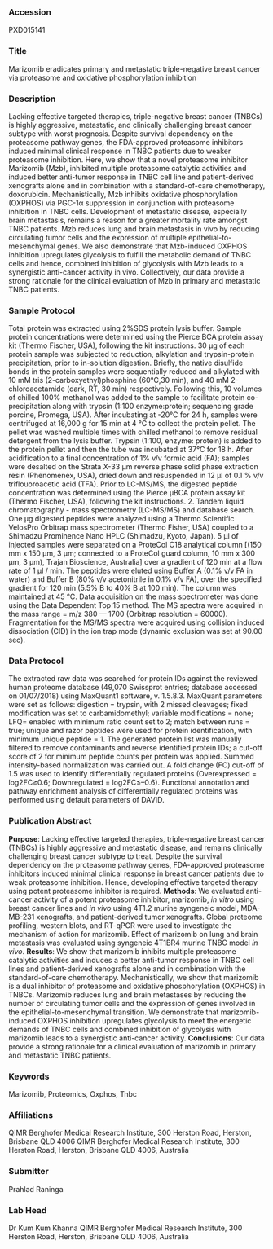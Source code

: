 ### Accession
PXD015141

### Title
Marizomib eradicates primary and metastatic triple-negative breast cancer via proteasome and oxidative phosphorylation inhibition

### Description
Lacking effective targeted therapies, triple-negative breast cancer (TNBCs) is highly aggressive, metastatic, and clinically challenging breast cancer subtype with worst prognosis. Despite survival dependency on the proteasome pathway genes, the FDA-approved proteasome inhibitors induced minimal clinical response in TNBC patients due to weaker proteasome inhibition. Here, we show that a novel proteasome inhibitor Marizomib (Mzb), inhibited multiple proteasome catalytic activities and induced better anti-tumor response in TNBC cell line and patient-derived xenografts alone and in combination with a standard-of-care chemotherapy, doxorubicin.  Mechanistically, Mzb inhibits oxidative phosphorylation (OXPHOS) via PGC-1α suppression in conjunction with proteasome inhibition in TNBC cells. Development of metastatic disease, especially brain metastasis, remains a reason for a greater mortality rate amongst TNBC patients. Mzb reduces lung and brain metastasis in vivo by reducing circulating tumor cells and the expression of multiple epithelial-to-mesenchymal genes. We also demonstrate that Mzb-induced OXPHOS inhibition upregulates glycolysis to fulfill the metabolic demand of TNBC cells and hence, combined inhibition of glycolysis with Mzb leads to a synergistic anti-cancer activity in vivo. Collectively, our data provide a strong rationale for the clinical evaluation of Mzb in primary and metastatic TNBC patients.

### Sample Protocol
Total protein was extracted using 2%SDS protein lysis buffer. Sample protein concentrations were determined using the Pierce BCA protein assay kit (Thermo Fischer, USA), following the kit instructions. 30 µg of each protein sample was subjected to reduction, alkylation and trypsin-protein precipitation, prior to in-solution digestion. Briefly, the native disulfide bonds in the protein samples were sequentially reduced and alkylated with 10 mM tris (2-carboxyethyl)phosphine (60°C,30 min), and 40 mM 2-chloroacetamide (dark, RT, 30 min) respectively. Following this, 10 volumes of chilled 100% methanol was added to the sample to facilitate protein co-precipitation along with trypsin (1:100 enzyme:protein; sequencing grade porcine, Promega, USA). After incubating at -20°C for 24 h, samples were centrifuged at 16,000 g for 15 min at 4 °C to collect the protein pellet. The pellet was washed multiple times with chilled methanol to remove residual detergent from the lysis buffer. Trypsin (1:100, enzyme: protein) is added to the protein pellet and then the tube was incubated at 37°C for 18 h. After acidification to a final concentration of 1% v/v formic acid (FA); samples were desalted on the Strata X-33 µm reverse phase solid phase extraction resin (Phenomenex, USA), dried down and resuspended in 12 µl of 0.1 % v/v triflouoroacetic acid (TFA). Prior to LC-MS/MS, the digested peptide concentration was determined using the Pierce µBCA protein assay kit (Thermo Fischer, USA), following the kit instructions.  2. Tandem liquid chromatography - mass spectrometry (LC-MS/MS) and database search.  One µg digested peptides were analyzed using a Thermo Scientific VelosPro Orbitrap mass spectrometer (Thermo Fisher, USA) coupled to a Shimadzu Prominence Nano HPLC (Shimadzu, Kyoto, Japan). 5 µl of injected samples were separated on a ProteCol C18 analytical column [(150 mm x 150 µm, 3 µm; connected to a ProteCol guard column, 10 mm x 300 µm, 3 µm), Trajan Bioscience, Australia] over a gradient of 120 min at a flow rate of 1 µl / min. The peptides were eluted using Buffer A (0.1% v/v FA in water) and Buffer B (80% v/v acetonitrile in 0.1% v/v FA), over the specified gradient for 120 min (5.5% B to 40% B at 100 min). The column was maintained at 45 °C. Data acquisition on the mass spectrometer was done using the Data Dependent Top 15 method. The MS spectra were acquired in the mass range = m/z 380 — 1700 (Orbitrap resolution = 60000). Fragmentation for the MS/MS spectra were acquired using collision induced dissociation (CID) in the ion trap mode (dynamic exclusion was set at 90.00 sec).

### Data Protocol
The extracted raw data was searched for protein IDs against the reviewed human proteome database (49,070 Swissprot entries; database accessed on 01/07/2018) using MaxQuant1 software, v. 1.5.8.3. MaxQuant parameters were set as follows: digestion = trypsin, with 2 missed cleavages; fixed modification was set to carbamidomethyl; variable modifications = none; LFQ= enabled with minimum ratio count set to 2; match between runs = true; unique and razor peptides were used for protein identification, with minimum unique peptide = 1. The generated protein list was manually filtered to remove contaminants and reverse identified protein IDs; a cut-off score of 2 for minimum peptide counts per protein was applied. Summed intensity-based normalization was carried out. A fold change (FC) cut-off of 1.5 was used to identify differentially regulated proteins (Overexpressed = log2FC≥0.6; Downregulated = log2FC≤–0.6). Functional annotation and pathway enrichment analysis of differentially regulated proteins was performed using default parameters of DAVID.

### Publication Abstract
<b>Purpose</b>: Lacking effective targeted therapies, triple-negative breast cancer (TNBCs) is highly aggressive and metastatic disease, and remains clinically challenging breast cancer subtype to treat. Despite the survival dependency on the proteasome pathway genes, FDA-approved proteasome inhibitors induced minimal clinical response in breast cancer patients due to weak proteasome inhibition. Hence, developing effective targeted therapy using potent proteasome inhibitor is required. <b>Methods</b>: We evaluated anti-cancer activity of a potent proteasome inhibitor, marizomib, <i>in vitro</i> using breast cancer lines and <i>in vivo</i> using 4T1.2 murine syngeneic model, MDA-MB-231 xenografts, and patient-derived tumor xenografts. Global proteome profiling, western blots, and RT-qPCR were used to investigate the mechanism of action for marizomib. Effect of marizomib on lung and brain metastasis was evaluated using syngeneic 4T1BR4 murine TNBC model <i>in vivo</i>. <b>Results</b>: We show that marizomib inhibits multiple proteasome catalytic activities and induces a better anti-tumor response in TNBC cell lines and patient-derived xenografts alone and in combination with the standard-of-care chemotherapy. Mechanistically, we show that marizomib is a dual inhibitor of proteasome and oxidative phosphorylation (OXPHOS) in TNBCs. Marizomib reduces lung and brain metastases by reducing the number of circulating tumor cells and the expression of genes involved in the epithelial-to-mesenchymal transition. We demonstrate that marizomib-induced OXPHOS inhibition upregulates glycolysis to meet the energetic demands of TNBC cells and combined inhibition of glycolysis with marizomib leads to a synergistic anti-cancer activity. <b>Conclusions</b>: Our data provide a strong rationale for a clinical evaluation of marizomib in primary and metastatic TNBC patients.

### Keywords
Marizomib, Proteomics, Oxphos, Tnbc

### Affiliations
QIMR Berghofer Medical Research Institute, 
300 Herston Road, Herston, Brisbane QLD 4006
QIMR Berghofer Medical Research Institute, 300 Herston Road, Herston, Brisbane QLD 4006, Australia

### Submitter
Prahlad Raninga

### Lab Head
Dr Kum Kum Khanna
QIMR Berghofer Medical Research Institute, 300 Herston Road, Herston, Brisbane QLD 4006, Australia


